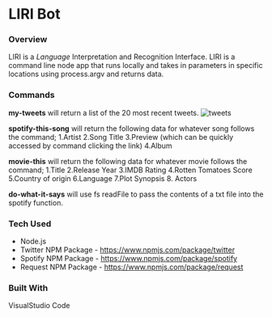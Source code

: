 # LIRI Bot

### Overview

LIRI is a _Language_ Interpretation and Recognition Interface. LIRI is a command line node app that runs locally and takes in parameters in specific locations using process.argv and returns data.

### Commands

**my-tweets** will return a list of the 20 most recent tweets. 
![tweets](https://Screenshots/tweets.png)

**spotify-this-song** will return the following data for whatever song follows the command;
1.Artist
2.Song Title
3.Preview (which can be quickly accessed by command clicking the link)
4.Album

**movie-this** will return the following data for whatever movie follows the command;
1.Title
2.Release Year
3.IMDB Rating
4.Rotten Tomatoes Score
5.Country of origin
6.Language
7.Plot Synopsis
8. Actors

**do-what-it-says** will use fs readFile to pass the contents of a txt file into the spotify function. 

### Tech Used
* Node.js
* Twitter NPM Package - https://www.npmjs.com/package/twitter
* Spotify NPM Package - https://www.npmjs.com/package/spotify
* Request NPM Package - https://www.npmjs.com/package/request

### Built With
VisualStudio Code



